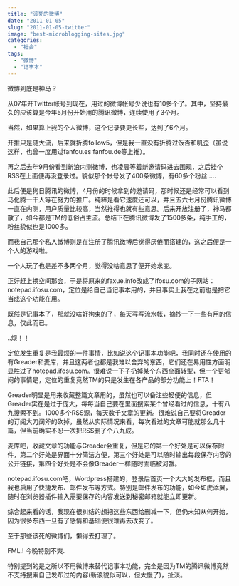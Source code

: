 ```yaml
---
title: "该死的微博"
date: "2011-01-05"
slug: "2011-01-05-twitter"
image: "best-microblogging-sites.jpg"
categories: 
  - "社会"
tags: 
  - "微博"
  - "记事本"
---
```


微博到底是神马？

从07年开Twitter帐号到现在，用过的微博帐号少说也有10多个了。其中，坚持最久的应该算是今年5月份开始用的腾讯微博，连续使用了3个月。

当然，如果算上我的个人微博，这个记录要更长些，达到了6个月。

开推只是随大流，后来就折腾follow5，但是我一直没有折腾过饭否和叽歪（虽说这样，也曾一度用过fanfou.es fanfou.de等上推）。

再之后去年9月份看到新浪内测微博，也凌晨等着新邀请码进去围观，之后挂个RSS在上面便再没登录过。貌似那个帐号发了400条微博，有60多个粉丝.....

此后便是狗日腾讯的微博，4月份的时候拿到的邀请码，那时候还是经常可以看到马化腾一干人等在努力的推广。纯粹是看它速度还可以，并且五六七月份腾讯微博一直在内测，用户质量比较高，当然推得也就有些意思。后来开放注册了，神马都散了，如今都是TM的低俗占主流。总结下在腾讯微博发了1500多条，纯手工的， 粉丝貌似也是1000多。

而我自己那个私人微博则是在注册了腾讯微博后觉得厌倦而搭建的，这之后便是一个人的游戏啦。

一个人玩了也是差不多两个月，觉得没啥意思了便开始求变。

正好赶上换空间那会，于是将原来的faxue.info改成了ifosu.com的子网站：notepad.ifosu.com，定位是给自己当记事本用的，并且事实上我在之前也是把它当成这个功能在用。

既然是记事本了，那就没啥好拘束的了，每天写写流水帐，摘抄一下一些有用的信息，仅此而已。

..烦！！


定位发生重复是我最烦的一件事情，比如说这个记事本功能吧，我同时还在使用的有Greader和麦库，并且这两者也都是我难以舍弃的东西，它们还在易用性方面明显胜过了notepad.ifosu.com。很难说一下子扔掉某个东西全面转型，但一个更郁闷的事情是，定位的重复竟然TM的只是发生在各产品的部分功能上！FTA！

Greader明显是用来收藏整篇文章用的，虽然也可以备注些轻便的信息，但Greader实在是过于庞大，每每当自己要在里面搜索某个曾经看过的信息，十有八九搜索不到。1000多个RSS源，每天数千文章的更新。很难说自己要将Greader的订阅大刀阔斧的砍掉，虽然从实际情况来看，每次看过的文章可能就那么几十篇，但当前确实不忍一次把RSS删了个八九成。

麦库吧，收藏文章的功能与Greader会重复，但是它的第一个好处是可以保存附件，第二个好处是界面十分简洁方便，第三个好处是可以随时输出每段保存内容的公开链接，第四个好处是不会像Greader一样随时面临被河蟹。

notepad.ifosu.com吧，Wordpress搭建的，登录后首页一个大大的发布框，而且我也启用了快捷发布、邮件发布等方式。特别是邮件发布的功能，如今如虎添翼，随时在浏览器插件输入需要保存的内容发送到秘密邮箱就能立即更新。

综合起来看的话，我现在很纠结的想把这些东西给删减一下，但仍未知从何开始，因为很多东西一旦有了感情和基础便很难再去改变了。

至于那些该死的微博们，懒得去打理了。

FML.! 今晚特别不爽.

特别提到的是之所以不用微博来替代记事本功能，完全是因为TM的腾讯微博竟然不支持搜索自己发布过的内容(新浪貌似可以，但太慢了)，扯淡。

